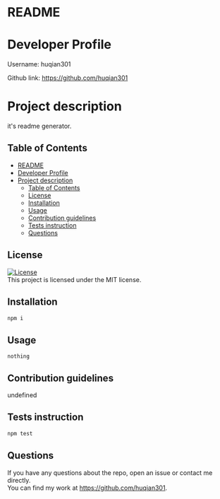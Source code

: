 
# README

# Developer Profile
Username: huqian301<br>

Github link: https://github.com/huqian301

# Project description
it's readme generator.

## Table of Contents 
- [README](#readme)
- [Developer Profile](#developer-profile)
- [Project description](#project-description)
  - [Table of Contents](#table-of-contents)
  - [License](#license)
  - [Installation](#installation)
  - [Usage](#usage)
  - [Contribution guidelines](#contribution-guidelines)
  - [Tests instruction](#tests-instruction)
  - [Questions](#questions)


## License
[![License](https://img.shields.io/badge/License-MIT-blue.svg)](https://opensource.org/licenses/MIT)<br>
This project is licensed under the MIT license.

## Installation
```bash
npm i
```

## Usage
```
nothing
```


## Contribution guidelines
undefined

## Tests instruction
```bash
npm test
```

## Questions
If you have any questions about the repo, open an issue or contact me directly.<br>
You can find my work at https://github.com/huqian301.

